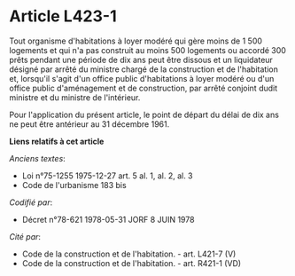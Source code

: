# Article L423-1

Tout organisme d'habitations à loyer modéré qui gère moins de 1 500 logements et qui n'a pas construit au moins 500 logements
ou accordé 300 prêts pendant une période de dix ans peut être dissous et un liquidateur désigné par arrêté du ministre chargé
de la construction et de l'habitation et, lorsqu'il s'agit d'un office public d'habitations à loyer modéré ou d'un office
public d'aménagement et de construction, par arrêté conjoint dudit ministre et du ministre de l'intérieur.

Pour l'application du présent article, le point de départ du délai de dix ans ne peut être antérieur au 31 décembre 1961.

**Liens relatifs à cet article**

_Anciens textes_:

  - Loi n°75-1255 1975-12-27 art. 5 al. 1, al. 2, al. 3
  - Code de l'urbanisme 183 bis

_Codifié par_:

  - Décret n°78-621 1978-05-31 JORF 8 JUIN 1978

_Cité par_:

  - Code de la construction et de l'habitation. - art. L421-7 (V)
  - Code de la construction et de l'habitation. - art. R421-1 (VD)
